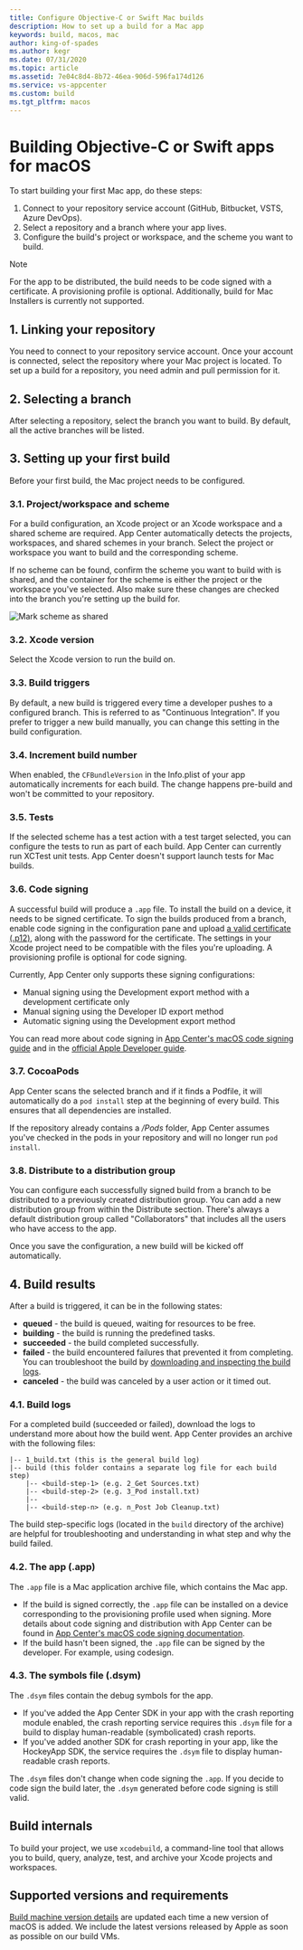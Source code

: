 ```yaml
---
title: Configure Objective-C or Swift Mac builds
description: How to set up a build for a Mac app
keywords: build, macos, mac
author: king-of-spades
ms.author: kegr
ms.date: 07/31/2020
ms.topic: article
ms.assetid: 7e04c8d4-8b72-46ea-906d-596fa174d126
ms.service: vs-appcenter
ms.custom: build
ms.tgt_pltfrm: macos
---
```


# Building Objective-C or Swift apps for macOS
To start building your first Mac app, do these steps:

1. Connect to your repository service account (GitHub, Bitbucket, VSTS, Azure DevOps).
2. Select a repository and a branch where your app lives.
3. Configure the build's project or workspace, and the scheme you want to build.

> [!NOTE]
> For the app to be distributed, the build needs to be code signed with a certificate. A provisioning profile is optional.  Additionally, build for Mac Installers is currently not supported.

## 1. Linking your repository
You need to connect to your repository service account. Once your account is connected, select the repository where your Mac project is located. To set up a build for a repository, you need admin and pull permission for it.

## 2. Selecting a branch
After selecting a repository, select the branch you want to build. By default, all the active branches will be listed.

## 3. Setting up your first build
Before your first build, the Mac project needs to be configured.

### 3.1. Project/workspace and scheme
For a build configuration, an Xcode project or an Xcode workspace and a shared scheme are required. App Center automatically detects the projects, workspaces, and shared schemes in your branch. Select the project or workspace you want to build and the corresponding scheme.

If no scheme can be found, confirm the scheme you want to build with is shared, and the container for the scheme is either the project or the workspace you've selected. Also make sure these changes are checked into the branch you're setting up the build for.

![Mark scheme as shared](images/xcode-share-scheme.png "Marking a scheme as shared in Xcode")

### 3.2. Xcode version
Select the Xcode version to run the build on.

### 3.3. Build triggers
By default, a new build is triggered every time a developer pushes to a configured branch. This is referred to as "Continuous Integration". If you prefer to trigger a new build manually, you can change this setting in the build configuration.

### 3.4. Increment build number
When enabled, the `CFBundleVersion` in the Info.plist of your app automatically increments for each build. The change happens pre-build and won't be committed to your repository.

### 3.5. Tests
If the selected scheme has a test action with a test target selected, you can configure the tests to run as part of each build. App Center can currently run XCTest unit tests. App Center doesn't support launch tests for Mac builds.

### 3.6. Code signing
A successful build will produce a `.app` file. To install the build on a device, it needs to be signed certificate. To sign the builds produced from a branch, enable code signing in the configuration pane and upload [a valid certificate (.p12)](~/build/macos/code-signing.md#uploading-code-signing-files), along with the password for the certificate. The settings in your Xcode project need to be compatible with the files you're uploading. A provisioning profile is optional for code signing.

Currently, App Center only supports these signing configurations:

- Manual signing using the Development export method with a development certificate only
- Manual signing using the Developer ID export method
- Automatic signing using the Development export method

You can read more about code signing in [App Center's macOS code signing guide](~/build/macos/code-signing.md) and in the [official Apple Developer guide](https://developer.apple.com/support/code-signing/).

### 3.7. CocoaPods
App Center scans the selected branch and if it finds a Podfile, it will automatically do a `pod install` step at the beginning of every build. This ensures that all dependencies are installed.

If the repository already contains a */Pods* folder, App Center assumes you've checked in the pods in your repository and will no longer run `pod install`.

### 3.8. Distribute to a distribution group
You can configure each successfully signed build from a branch to be distributed to a previously created distribution group. You can add a new distribution group from within the Distribute section. There's always a default distribution group called "Collaborators" that includes all the users who have access to the app.

Once you save the configuration, a new build will be kicked off automatically.

## 4. Build results
After a build is triggered, it can be in the following states:

- **queued** -  the build is queued, waiting for resources to be free.
- **building** - the build is running the predefined tasks.
- **succeeded** - the build completed successfully.
- **failed** - the build encountered failures that prevented it from completing. You can troubleshoot the build by [downloading and inspecting the build logs](~/build/troubleshooting/build-failed.md#isolating-and-interpreting-error-messages).
- **canceled** - the build was canceled by a user action or it timed out.

### 4.1. Build logs
For a completed build (succeeded or failed), download the logs to understand more about how the build went. App Center provides an archive with the following files:

```NA
|-- 1_build.txt (this is the general build log)
|-- build (this folder contains a separate log file for each build step)
    |-- <build-step-1> (e.g. 2_Get Sources.txt)
    |-- <build-step-2> (e.g. 3_Pod install.txt)
    |--
    |-- <build-step-n> (e.g. n_Post Job Cleanup.txt)
```

The build step-specific logs (located in the `build` directory of the archive) are helpful for troubleshooting and understanding in what step and why the build failed.

### 4.2. The app (.app)
The `.app` file is a Mac application archive file, which contains the Mac app.

- If the build is signed correctly, the `.app` file can be installed on a device corresponding to the provisioning profile used when signing. More details about code signing and distribution with App Center can be found in [App Center's macOS code signing documentation](~/build/macos/code-signing.md).
- If the build hasn't been signed, the `.app` file can be signed by the developer. For example, using codesign.

### 4.3. The symbols file (.dsym)
The `.dsym` files contain the debug symbols for the app.

- If you've added the App Center SDK in your app with the crash reporting module enabled, the crash reporting service requires this `.dsym` file for a build to display human-readable (symbolicated) crash reports.
- If you've added another SDK for crash reporting in your app, like the HockeyApp SDK, the service requires the `.dsym` file to display human-readable crash reports.

The `.dsym` files don't change when code signing the `.app`. If you decide to code sign the build later, the `.dsym` generated before code signing is still valid.

[xcode-share-scheme]: images/xcode-share-scheme.png "Marking a scheme as shared in Xcode"

## Build internals
To build your project, we use `xcodebuild`, a command-line tool that allows you to build, query, analyze, test, and archive your Xcode projects and workspaces.

## Supported versions and requirements
[Build machine version details](~/build/software.md) are updated each time a new version of macOS is added. We include the latest versions released by Apple as soon as possible on our build VMs.
